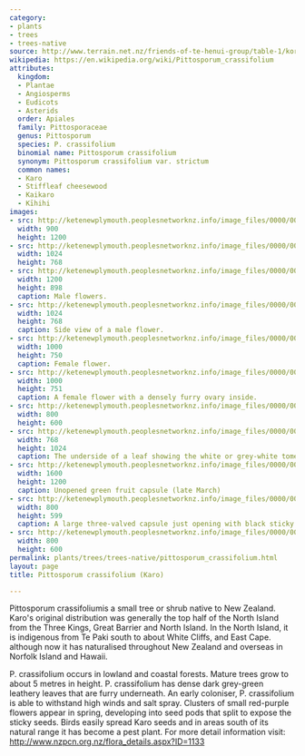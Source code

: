 ```yaml
---
category:
- plants
- trees
- trees-native
source: http://www.terrain.net.nz/friends-of-te-henui-group/table-1/koro.html
wikipedia: https://en.wikipedia.org/wiki/Pittosporum_crassifolium
attributes:
  kingdom:
  - Plantae
  - Angiosperms
  - Eudicots
  - Asterids
  order: Apiales
  family: Pittosporaceae
  genus: Pittosporum
  species: P. crassifolium
  binomial name: Pittosporum crassifolium
  synonym: Pittosporum crassifolium var. strictum
  common names:
  - Karo
  - Stiffleaf cheesewood
  - Kaikaro
  - Kīhihi
images:
- src: http://ketenewplymouth.peoplesnetworknz.info/image_files/0000/0006/1859/Pittosporum_crassifolium___Karo__.JPG
  width: 900
  height: 1200
- src: http://ketenewplymouth.peoplesnetworknz.info/image_files/0000/0002/5229/Karo__Turpentine_Tree__Pittosporum_crassifolium-4.JPG
  width: 1024
  height: 768
- src: http://ketenewplymouth.peoplesnetworknz.info/image_files/0000/0006/1834/Pittosporum_crassifolium___Karo__-001.JPG
  width: 1200
  height: 898
  caption: Male flowers.
- src: http://ketenewplymouth.peoplesnetworknz.info/image_files/0000/0006/1849/Pittosporum_crassifolium___Karo__005.JPG
  width: 1024
  height: 768
  caption: Side view of a male flower.
- src: http://ketenewplymouth.peoplesnetworknz.info/image_files/0000/0002/1054/Piittosporum_crassifolium__Karo-8.JPG
  width: 1000
  height: 750
  caption: Female flower.
- src: http://ketenewplymouth.peoplesnetworknz.info/image_files/0000/0002/1059/Piittosporum_crassifolium__Karo-9.JPG
  width: 1000
  height: 751
  caption: A female flower with a densely furry ovary inside.
- src: http://ketenewplymouth.peoplesnetworknz.info/image_files/0000/0002/1064/Piittosporum_crassifolium__Karo-2.JPG
  width: 800
  height: 600
- src: http://ketenewplymouth.peoplesnetworknz.info/image_files/0000/0006/1879/Pittosporum_crassifolium___Karo__-013.JPG
  width: 768
  height: 1024
  caption: The underside of a leaf showing the white or grey-white tomentose.
- src: http://ketenewplymouth.peoplesnetworknz.info/image_files/0000/0006/1839/Pittosporum_crassifolium___Karo__-002.JPG
  width: 1600
  height: 1200
  caption: Unopened green fruit capsule (late March)
- src: http://ketenewplymouth.peoplesnetworknz.info/image_files/0000/0006/1854/Pittosporum_crassifolium___Karo__-003.JPG
  width: 800
  height: 599
  caption: A large three-valved capsule just opening with black sticky seeds visible.
- src: http://ketenewplymouth.peoplesnetworknz.info/image_files/0000/0006/1844/Pittosporum_crassifolium___Karo__-004.JPG
  width: 800
  height: 600
permalink: plants/trees/trees-native/pittosporum_crassifolium.html
layout: page
title: Pittosporum crassifolium (Karo)

---
```

Pittosporum crassifoliumis a small tree or shrub native to New Zealand. Karo's original distribution was generally the top half of the North Island from the Three Kings, Great Barrier and North Island. In the North Island, it is indigenous from Te Paki south to about White Cliffs, and East Cape. although now it has naturalised throughout New Zealand and overseas in Norfolk Island and Hawaii.

P. crassifolium occurs in lowland and coastal forests. Mature trees grow to about 5 metres in height.
P. crassifolium has dense dark grey-green leathery leaves that are furry underneath. An early coloniser, P. crassifolium is able to withstand high winds and salt spray. Clusters of small red-purple flowers appear in spring, developing into seed pods that split to expose the sticky seeds. Birds easily spread Karo seeds and in areas south of its natural range it has become a pest plant.
For more detail information visit: <a href="http://www.nzpcn.org.nz/flora_details.aspx?ID=1133" target="_blank">http://www.nzpcn.org.nz/flora_details.aspx?ID=1133</a>
